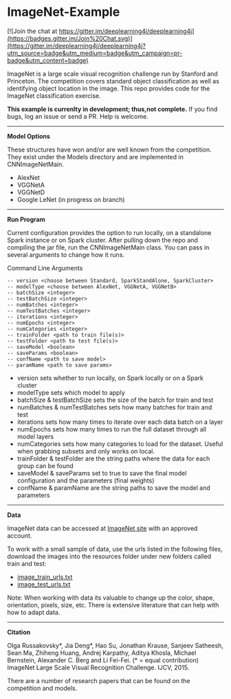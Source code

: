 # ImageNet-Example

[![Join the chat at https://gitter.im/deeplearning4j/deeplearning4j](https://badges.gitter.im/Join%20Chat.svg)](https://gitter.im/deeplearning4j/deeplearning4j?utm_source=badge&utm_medium=badge&utm_campaign=pr-badge&utm_content=badge)

ImageNet is a large scale visual recognition challenge run by Stanford and Princeton. The competition covers standard object classification as well as identifying object location in the image. This repo provides code for the ImageNet classification exercise.
  
**This example is currenlty in development; thus,not complete.** If you find bugs, log an issue or send a PR. Help is welcome.

---
**Model Options**

These structures have won and/or are well known from the competition. They exist under the Models directory and are implemented in CNNImageNetMain.

- AlexNet
- VGGNetA
- VGGNetD
- Google LeNet (in progress on branch)

---
**Run Program**

Current configuration provides the option to run locally, on a standalone Spark instance or on Spark cluster. After pulling down the repo and compiling the jar file, run the CNNImageNetMain class. You can pass in several arguments to change how it runs.

Command Line Arguments

    -- version <choose between Standard, SparkStandAlone, SparkCluster>
    -- modelType <choose between AlexNet, VGGNetA, VGGNetB>
    -- batchSize <integer>
    -- testBatchSize <integer>
    -- numBatches <integer>
    -- numTestBatches <integer>
    -- iterations <integer>
    -- numEpochs <integer>
    -- numCategories <integer>
    -- trainFolder <path to train file(s)>
    -- testFolder <path to test file(s)>
    -- saveModel <boolean>
    -- saveParams <boolean> 
    -- confName <path to save model>
    -- paramName <path to save params>
    
- version sets whether to run locally, on Spark locally or on a Spark cluster
- modelType sets which model to apply
- batchSize & testBatchSize sets the size of the batch for train and test
- numBatches & numTestBatches sets how many batches for train and test
- iterations sets how many times to iterate over each data batch on a layer
- numEpochs sets how many times to run the full dataset through all model layers
- numCategories sets how many categories to load for the dataset. Useful when grabbing subsets and only works on local.
- trainFolder & testFolder are the string paths where the data for each group can be found
- saveModel & saveParams set to true to save the final model configuration and the parameters (final weights)
- confName & paramName are the string paths to save the model and parameters

---
**Data**

ImageNet data can be accessed at [ImageNet site](http://image-net.org/challenges/LSVRC/2015/) with an approved account.

To work with a small sample of data, use the urls listed in the following files, download the images into the resources folder under new folders called train and test:

- [image_train_urls.txt](image_train_urls.txt)
- [image_test_urls.txt](image_test_urls.txt)

Note: When working with data its valuable to change up the color, shape, orientation, pixels, size, etc. There is extensive literature that can help with how to adapt data.

---
**Citation**

Olga Russakovsky*, Jia Deng*, Hao Su, Jonathan Krause, Sanjeev Satheesh, Sean Ma, Zhiheng Huang, Andrej Karpathy, Aditya Khosla, Michael Bernstein, Alexander C. Berg and Li Fei-Fei. 
(* = equal contribution) ImageNet Large Scale Visual Recognition Challenge. IJCV, 2015.

There are a number of research papers that can be found on the competition and models.
